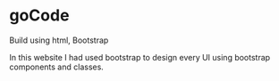 # goCode

Build using html, Bootstrap

In this website I had used bootstrap to design every UI using bootstrap components and classes.
